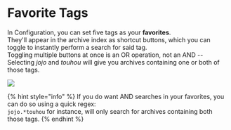 # Favorite Tags

In Configuration, you can set five tags as your **favorites**.  
They'll appear in the archive index as shortcut buttons, which you can toggle to instantly perform a search for said tag.  
Toggling multiple buttons at once is an OR operation, not an AND -- Selecting _jojo_ and _touhou_ will give you archives containing one or both of those tags.

![](../.gitbook/assets/favtags.jpg)

{% hint style="info" %}
If you do want AND searches in your favorites, you can do so using a quick regex:  
`jojo.*touhou` for instance, will only search for archives containing both those tags.
{% endhint %}

